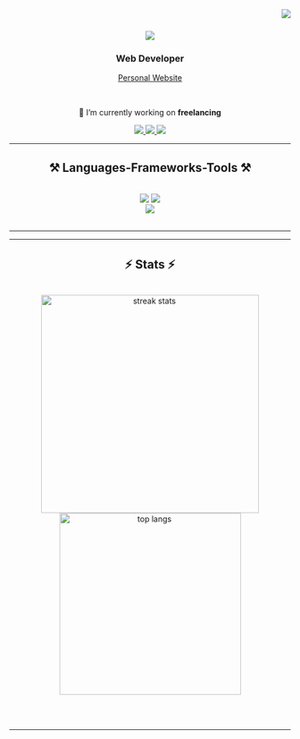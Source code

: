<img align="right" src="https://visitor-badge.laobi.icu/badge?page_id=Ggogua.Ggogua" />

<h1 align="center">
    <img src="https://readme-typing-svg.herokuapp.com/?font=Righteous&size=35&center=true&vCenter=true&width=500&height=70&duration=4000&lines=Hi+There!+👋;+I'm+Giorgi+Gogua!;" />
</h1>

<h3 align="center">Web Developer</h3>
<a href="https://giorgigogua.netlify.app/?fbclid=IwAR3qbw_zFuc7zlEJjMlchL9dEfugi-Zj7QkDePvgNtteRwkfcBZWi2z_68o" target="_blank">
    <p align="center">Personal Website</p>
</a>


<br/>

<div align="center">
 
 🔭 I’m currently working on **freelancing**


 </div>
 
<div align="center"> 
  <a href="mailto:giorgiggogua@gmail.com">
    <img src="https://img.shields.io/badge/Gmail-333333?style=for-the-badge&logo=gmail&logoColor=red" />
  </a>
  <a href="https://www.linkedin.com/in/giorgiggogua/" target="_blank">
    <img src="https://img.shields.io/badge/LinkedIn-0077B5?style=for-the-badge&logo=linkedin&logoColor=white" target="_blank" />
  </a>
  <a href="https://github.com/Ggogua" target="_blank">
     <img src="https://img.shields.io/badge/Portfolio-FF5722?style=for-the-badge&logo=todoist&logoColor=white" target="_blank" /> 
  </a>
</div>

 <hr/>
 
<h2 align="center">⚒️ Languages-Frameworks-Tools ⚒️</h2>
<br/>
<div align="center">
    <img src="https://skillicons.dev/icons?i=react,html,css,vscode,github,figma,tailwind,git,sass,cytoscape" />
    <img src="https://skillicons.dev/icons?i=nodejs,javascript,typescript,nextjs,mysql,unity,cpp,vite" /><br>
    <img src="https://skillicons.dev/icons?i=ps,ai,ae,php,unreal,visualstudio,redux" />
</div>

<br/>
<hr/>

<hr/>

<h2 align="center">⚡ Stats ⚡</h2>
<br>
<div align=center>
  <img width=390 src="https://github-readme-streak-stats-salesp07.vercel.app/?user=Ggogua&count_private=true&theme=react&border_radius=10" alt="streak stats"/>
  <br/>
   <img width=325 align="center" src="https://github-readme-stats-salesp07.vercel.app/api/top-langs/?username=salesp07&hide=HTML&langs_count=8&layout=compact&theme=react&border_radius=10&size_weight=0.5&count_weight=0.5&exclude_repo=github-readme-stats" alt="top langs"/>
</div>

<br/><br/>

<hr/>

<br/>


